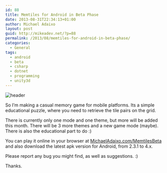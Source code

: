 ```yaml
---
id: 88
title: Memtiles for Android in Beta Phase
date: 2013-08-31T22:34:13+01:00
author: Michael Adaixo
layout: post
guid: http://mikeadev.net/?p=88
permalink: /2013/08/memtiles-for-android-in-beta-phase/
categories:
  - General
tags:
  - android
  - beta
  - csharp
  - dotnet
  - programming
  - unity3d
---
```

<img src="http://mikeadev.net/wp-content/uploads/header.png" alt="header"  />

So I&#8217;m making a casual memory game for mobile platforms. Its a simple educational puzzle, where you need to retrieve the tile pairs on the grid.

There is currently only one mode and one theme, but more will be added this month. There will be 3 more themes and a new game mode (maybe). There is also the educational part to do :)

You can play it online in your browser at [MichaelAdaixo.com/MemtilesBeta](http://www.michaeladaixo.com/memtilesbeta/ "Memtiles") and also download the latest apk version for Android, from 2.3.1 to 4.x.

Please report any bug you might find, as well as suggestions. :)

Thanks.